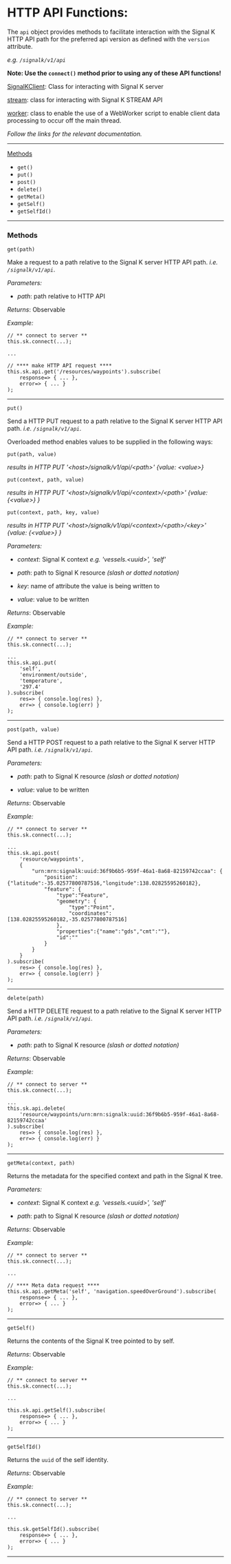 # HTTP API Functions:

The `api` object provides methods to facilitate interaction with the Signal K HTTP API path for the preferred api version as defined with the `version` attribute. 

*e.g. `/signalk/v1/api`*

**Note: Use the `connect()` method prior to using any of these API functions!**

[SignalKClient](README.md): Class for interacting with Signal K server

[stream](STREAM_API.md): class for interacting with Signal K STREAM API

[worker](WORKER.md): class to enable the use of a WebWorker script to enable client data processing to occur off the main thread.

*Follow the links for the relevant documentation.*

---

[Methods](#methods)
- `get()`
- `put()`
- `post()`
- `delete()`
- `getMeta()`
- `getSelf()`
- `getSelfId()`

---

### Methods

`get(path)`

Make a request to a path relative to the Signal K server HTTP API path. *i.e. `/signalk/v1/api`*.

*Parameters:*

- *path*: path relative to HTTP API 

*Returns*: Observable

*Example:*

```
// ** connect to server **
this.sk.connect(...);

...

// **** make HTTP API request ****
this.sk.api.get('/resources/waypoints').subscribe(
    response=> { ... },
    error=> { ... }
);
```
---
`put()`

Send a HTTP PUT request to a path relative to the Signal K server HTTP API path. *i.e. `/signalk/v1/api`*.

Overloaded method enables values to be supplied in the following ways: 

`put(path, value)`

*results in HTTP PUT '_<host_>/signalk/v1/api/_<path_>' {value: _<value_>}*

`put(context, path, value)`

*results in HTTP PUT '_<host_>/signalk/v1/api/_<context_>/_<path_>' {value:  {_<value_>} }*

`put(context, path, key, value)`

*results in HTTP PUT '_<host_>/signalk/v1/api/_<context_>/_<path_>/_<key_>' {value:  {_<value_>} }*

*Parameters:*

- *context*: Signal K context *e.g. 'vessels._<uuid_>', 'self'*

- *path*: path to Signal K resource  *(slash or dotted notation)*

- *key*: name of attribute the value is being written to

- *value*: value to be written

*Returns*: Observable<HttpResponse>

*Example:*

```
// ** connect to server **
this.sk.connect(...);

...
this.sk.api.put(
    'self',
    'environment/outside', 
    'temperature', 
    '297.4'
).subscribe(
    res=> { console.log(res) },
    err=> { console.log(err) }
);
```
---

`post(path, value)`

Send a HTTP POST request to a path relative to the Signal K server HTTP API path. *i.e. `/signalk/v1/api`*.


*Parameters:*

- *path*: path to Signal K resource  *(slash or dotted notation)*

- *value*: value to be written

*Returns*: Observable<HttpResponse>

*Example:*

```
// ** connect to server **
this.sk.connect(...);

...
this.sk.api.post(
    'resource/waypoints', 
    {
        "urn:mrn:signalk:uuid:36f9b6b5-959f-46a1-8a68-82159742ccaa": {
            "position": {"latitude":-35.02577800787516,"longitude":138.02825595260182},
            "feature": {
                "type":"Feature",
                "geometry": {
                    "type":"Point",
                    "coordinates":[138.02825595260182,-35.02577800787516]
                },
                "properties":{"name":"gds","cmt":""},
                "id":""
            }
        }
    }
).subscribe(
    res=> { console.log(res) },
    err=> { console.log(err) }
);
```
---

`delete(path)`

Send a HTTP DELETE request to a path relative to the Signal K server HTTP API path. *i.e. `/signalk/v1/api`*.


*Parameters:*

- *path*: path to Signal K resource  *(slash or dotted notation)*


*Returns*: Observable<HttpResponse>

*Example:*

```
// ** connect to server **
this.sk.connect(...);

...
this.sk.api.delete(
    'resource/waypoints/urn:mrn:signalk:uuid:36f9b6b5-959f-46a1-8a68-82159742ccaa'
).subscribe(
    res=> { console.log(res) },
    err=> { console.log(err) }
);
```
---

`getMeta(context, path)`

Returns the metadata for the specified context and path in the Signal K tree.

*Parameters:*

- *context*: Signal K context *e.g. 'vessels._<uuid_>', 'self'*

- *path*: path to Signal K resource *(slash or dotted notation)*

*Returns*: Observable

*Example:*

```
// ** connect to server **
this.sk.connect(...);

...

// **** Meta data request ****
this.sk.api.getMeta('self', 'navigation.speedOverGround').subscribe(
    response=> { ... },
    error=> { ... }
);
```
---

`getSelf()`

Returns the contents of the Signal K tree pointed to by self.

*Returns*: Observable

*Example:*

```
// ** connect to server **
this.sk.connect(...);

...

this.sk.api.getSelf().subscribe(
    response=> { ... },
    error=> { ... }
);
```
---

`getSelfId()`

Returns the `uuid` of the self identity.

*Returns*: Observable

*Example:*

```
// ** connect to server **
this.sk.connect(...);

...

this.sk.getSelfId().subscribe(
    response=> { ... },
    error=> { ... }
);
```
---